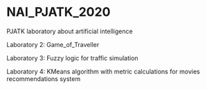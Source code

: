 # NAI_PJATK_2020
PJATK laboratory about artificial intelligence

Laboratory 2:
  Game_of_Traveller
  
Laboratory 3:
  Fuzzy logic for traffic simulation
  
Laboratory 4:
  KMeans algorithm with metric calculations for movies recommendations system
